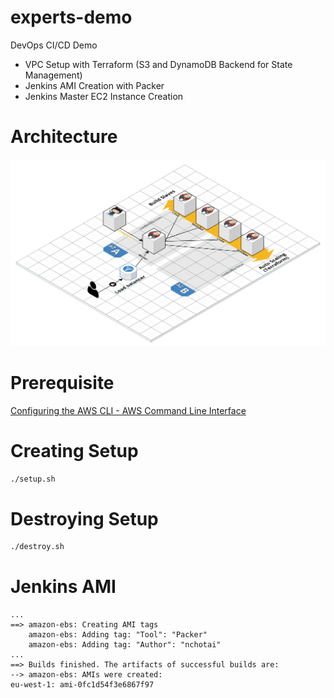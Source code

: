 # experts-demo

DevOps CI/CD Demo

- VPC Setup with Terraform (S3 and DynamoDB Backend for State Management)
- Jenkins AMI Creation with Packer
- Jenkins Master EC2 Instance Creation

# Architecture

![JenkinsArchitecture](readme_images/jenkins-architecture.png)

# Prerequisite

[Configuring the AWS CLI - AWS Command Line Interface](https://docs.aws.amazon.com/cli/latest/userguide/cli-chap-configure.html)

# Creating Setup

```bash
./setup.sh
```

# Destroying Setup

```bash
./destroy.sh
```

# Jenkins AMI

```
...
==> amazon-ebs: Creating AMI tags
    amazon-ebs: Adding tag: "Tool": "Packer"
    amazon-ebs: Adding tag: "Author": "nchotai"
...
==> Builds finished. The artifacts of successful builds are:
--> amazon-ebs: AMIs were created:
eu-west-1: ami-0fc1d54f3e6867f97
```
